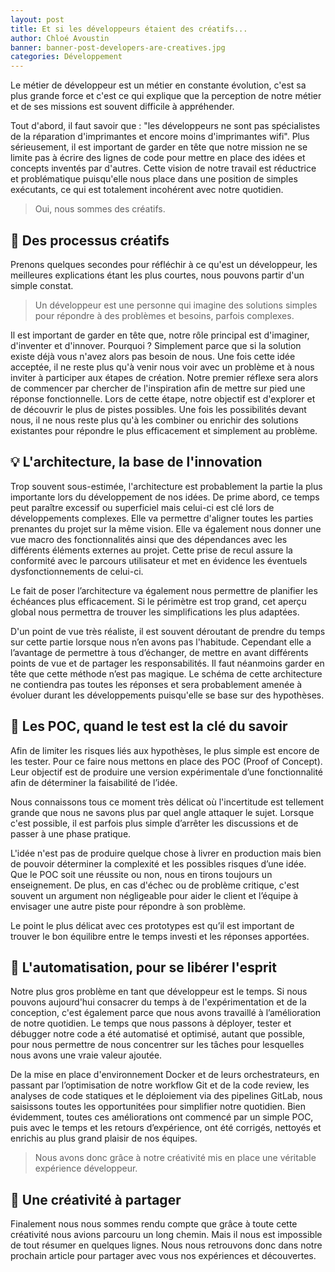 ```yaml
---
layout: post
title: Et si les développeurs étaient des créatifs...
author: Chloé Avoustin
banner: banner-post-developers-are-creatives.jpg
categories: Développement
---
```

Le métier de développeur est un métier en constante évolution, c'est sa plus grande force
et c'est ce qui explique que la perception de notre métier et de ses missions est souvent
difficile à appréhender.

Tout d'abord, il faut savoir que : "les développeurs ne sont pas spécialistes de la
réparation d'imprimantes et encore moins d'imprimantes wifi". Plus sérieusement, il est
important de garder en tête que notre mission ne se limite pas à écrire des lignes de code
pour mettre en place des idées et concepts inventés par d'autres. Cette vision de notre
travail est réductrice et problématique puisqu'elle nous place dans une position de simples
exécutants, ce qui est totalement incohérent avec notre quotidien.

> Oui, nous sommes des créatifs.

## 🎨 Des processus créatifs
Prenons quelques secondes pour réfléchir à ce qu'est un développeur, les meilleures
explications étant les plus courtes, nous pouvons partir d'un simple constat.

> Un développeur est une personne qui imagine des solutions simples pour répondre à des problèmes
> et besoins, parfois complexes.

Il est important de garder en tête que, notre rôle principal est d'imaginer, d'inventer et
d'innover. Pourquoi ? Simplement parce que si la solution existe déjà vous n'avez alors pas
besoin de nous. Une fois cette idée acceptée, il ne reste plus qu'à venir nous voir avec un
problème et à nous inviter à participer aux étapes de création. Notre premier réflexe sera alors
de commencer par chercher de l'inspiration afin de mettre sur pied une réponse fonctionnelle.
Lors de cette étape, notre objectif est d'explorer et de découvrir le plus de pistes possibles.
Une fois les possibilités devant nous, il ne nous reste plus qu'à les combiner ou enrichir des
solutions existantes pour répondre le plus efficacement et simplement au problème.

## 💡 L'architecture, la base de l'innovation
Trop souvent sous-estimée, l'architecture est probablement la partie la plus importante lors du
développement de nos idées. De prime abord, ce temps peut paraître excessif ou superficiel mais
celui-ci est clé lors de développements complexes. Elle va permettre d'aligner toutes les parties
prenantes du projet sur la même vision. Elle va également nous donner une vue macro des fonctionnalités
ainsi que des dépendances avec les différents éléments externes au projet. Cette prise de recul assure
la conformité avec le parcours utilisateur et met en évidence les éventuels dysfonctionnements de celui-ci.

Le fait de poser l’architecture va également nous permettre de planifier les échéances plus efficacement.
Si le périmètre est trop grand, cet aperçu global nous permettra de trouver les simplifications les plus adaptées.

D'un point de vue très réaliste, il est souvent déroutant de prendre du temps sur cette partie lorsque nous
n’en avons pas l'habitude. Cependant elle a l’avantage de permettre à tous d’échanger, de mettre en avant
différents points de vue et de partager les responsabilités.
Il faut néanmoins garder en tête que cette méthode n’est pas magique. Le schéma de cette architecture
ne contiendra pas toutes les réponses et sera probablement amenée à évoluer durant les développements
puisqu'elle se base sur des hypothèses.

## 👀 Les POC, quand le test est la clé du savoir
Afin de limiter les risques liés aux hypothèses, le plus simple est encore de les tester. Pour ce faire
nous mettons en place des POC (Proof of Concept). Leur objectif est de produire une version expérimentale
d’une fonctionnalité afin de déterminer la faisabilité de l’idée.

Nous connaissons tous ce moment très délicat où l'incertitude est tellement grande que nous ne savons
plus par quel angle attaquer le sujet. Lorsque c'est possible, il est parfois plus simple d’arrêter les
discussions et de passer à une phase pratique.

L'idée n'est pas de produire quelque chose à livrer en production mais bien de pouvoir déterminer la
complexité et les possibles risques d’une idée. Que le POC soit une réussite ou non, nous en tirons
toujours un enseignement. De plus, en cas d'échec ou de problème critique, c'est souvent un argument
non négligeable pour aider le client et l’équipe à envisager une autre piste pour répondre à son problème.

Le point le plus délicat avec ces prototypes est qu’il est important de trouver le bon équilibre entre
le temps investi et les réponses apportées.

## 🚀 L'automatisation, pour se libérer l'esprit
Notre plus gros problème en tant que développeur est le temps. Si nous pouvons aujourd'hui consacrer du
temps à de l'expérimentation et de la conception, c'est également parce que nous avons travaillé à
l’amélioration de notre quotidien. Le temps que nous passons à déployer, tester et débugger notre code
a été automatisé et optimisé, autant que possible, pour nous permettre de nous concentrer sur les tâches
pour lesquelles nous avons une vraie valeur ajoutée.

De la mise en place d'environnement Docker et de leurs orchestrateurs, en passant par l’optimisation de
notre workflow Git et de la code review, les analyses de code statiques et le déploiement via des
pipelines GitLab, nous saisissons toutes les opportunitées pour simplifier notre quotidien. Bien évidemment,
toutes ces améliorations ont commencé par un simple POC, puis avec le temps et les retours d’expérience,
ont été corrigés, nettoyés et enrichis au plus grand plaisir de nos équipes.

> Nous avons donc grâce à notre créativité mis en place une véritable expérience développeur.

## 💪 Une créativité à partager
Finalement nous nous sommes rendu compte que grâce à toute cette créativité nous avions parcouru un long
chemin. Mais il nous est impossible de tout résumer en quelques lignes. Nous nous retrouvons donc dans notre
prochain article pour partager avec vous nos expériences et découvertes.
